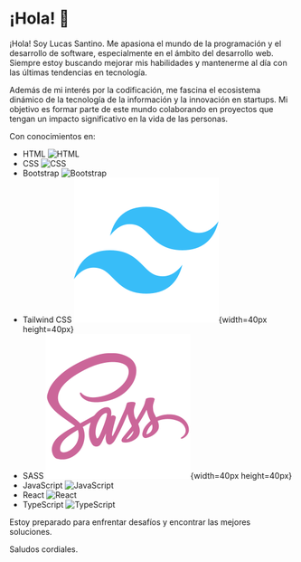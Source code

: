 # ¡Hola! 🚀

¡Hola! Soy Lucas Santino. Me apasiona el mundo de la programación y el desarrollo de software, especialmente en el ámbito del desarrollo web. Siempre estoy buscando mejorar mis habilidades y mantenerme al día con las últimas tendencias en tecnología.

Además de mi interés por la codificación, me fascina el ecosistema dinámico de la tecnología de la información y la innovación en startups. Mi objetivo es formar parte de este mundo colaborando en proyectos que tengan un impacto significativo en la vida de las personas.

Con conocimientos en:

- HTML ![HTML](https://upload.wikimedia.org/wikipedia/commons/thumb/6/61/HTML5_logo_and_wordmark.svg/40px-HTML5_logo_and_wordmark.svg)
- CSS ![CSS](https://upload.wikimedia.org/wikipedia/commons/thumb/d/d5/CSS3_logo_and_wordmark.svg/40px-CSS3_logo_and_wordmark.svg)
- Bootstrap ![Bootstrap](https://upload.wikimedia.org/wikipedia/commons/thumb/b/b2/Bootstrap_logo.svg/40px-Bootstrap_logo.svg.png)
- Tailwind CSS ![Tailwind CSS](https://raw.githubusercontent.com/devicons/devicon/master/icons/tailwindcss/tailwindcss-plain.svg){width=40px height=40px}
- SASS ![SASS](https://raw.githubusercontent.com/devicons/devicon/master/icons/sass/sass-original.svg){width=40px height=40px}
- JavaScript ![JavaScript](https://upload.wikimedia.org/wikipedia/commons/thumb/9/99/Unofficial_JavaScript_logo_2.svg/40px-Unofficial_JavaScript_logo_2.svg.png)
- React ![React](https://upload.wikimedia.org/wikipedia/commons/thumb/a/a7/React-icon.svg/40px-React-icon.svg.png)
- TypeScript ![TypeScript](https://upload.wikimedia.org/wikipedia/commons/thumb/4/4c/Typescript_logo_2020.svg/40px-Typescript_logo_2020.svg.png)

Estoy preparado para enfrentar desafíos y encontrar las mejores soluciones.

Saludos cordiales.
